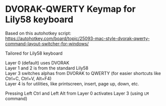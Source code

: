 # DVORAK-QWERTY Keymap for Lily58 keyboard

Based on this autohotkey script: https://autohotkey.com/board/topic/25093-mac-style-dvorak-qwerty-command-layout-switcher-for-windows/

Tailored for Lily58 keyboard

Layer 0 (default) uses DVORAK  
Layer 1 and 2 is from the standard Lily58  
Layer 3 switches alphas from DVORAK to QWERTY (for easier shortcuts like
Ctrl+C, Ctrl+V, Alt+F4)  
Layer 4 is for utilities, like printscreen, insert, page up, down, etc.

Pressing Left Ctrl and Left Alt from Layer 0 activates Layer 3 (using `LM` command)
